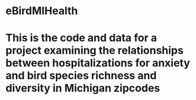 # eBirdMIHealth

# This is the code and data for a project examining the relationships between hospitalizations for anxiety and bird species richness and diversity in Michigan zipcodes 
